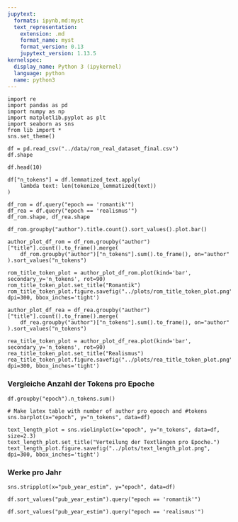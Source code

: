 ```yaml
---
jupytext:
  formats: ipynb,md:myst
  text_representation:
    extension: .md
    format_name: myst
    format_version: 0.13
    jupytext_version: 1.13.5
kernelspec:
  display_name: Python 3 (ipykernel)
  language: python
  name: python3
---
```


```{code-cell} ipython3
import re
import pandas as pd
import numpy as np
import matplotlib.pyplot as plt
import seaborn as sns
from lib import *
sns.set_theme()
```

```{code-cell} ipython3
df = pd.read_csv("../data/rom_real_dataset_final.csv")
df.shape
```

```{code-cell} ipython3
df.head(10)
```

```{code-cell} ipython3
df["n_tokens"] = df.lemmatized_text.apply(
    lambda text: len(tokenize_lemmatized(text))
)
```

```{code-cell} ipython3
df_rom = df.query("epoch == 'romantik'")
df_rea = df.query("epoch == 'realismus'")
df_rom.shape, df_rea.shape
```

```{code-cell} ipython3
df_rom.groupby("author").title.count().sort_values().plot.bar()
```

```{code-cell} ipython3
author_plot_df_rom = df_rom.groupby("author")["title"].count().to_frame().merge(
    df_rom.groupby("author")["n_tokens"].sum().to_frame(), on="author"
).sort_values("n_tokens")
```

```{code-cell} ipython3
rom_title_token_plot = author_plot_df_rom.plot(kind='bar', secondary_y='n_tokens', rot=90)
rom_title_token_plot.set_title("Romantik")
rom_title_token_plot.figure.savefig("../plots/rom_title_token_plot.png", dpi=300, bbox_inches='tight')
```

```{code-cell} ipython3
author_plot_df_rea = df_rea.groupby("author")["title"].count().to_frame().merge(
    df_rea.groupby("author")["n_tokens"].sum().to_frame(), on="author"
).sort_values("n_tokens")
```

```{code-cell} ipython3
rea_title_token_plot = author_plot_df_rea.plot(kind='bar', secondary_y='n_tokens', rot=90)
rea_title_token_plot.set_title("Realismus")
rea_title_token_plot.figure.savefig("../plots/rea_title_token_plot.png", dpi=300, bbox_inches='tight')
```

### Vergleiche Anzahl der Tokens pro Epoche

```{code-cell} ipython3
df.groupby("epoch").n_tokens.sum()
```

```{code-cell} ipython3
# Make latex table with number of author pro epooch and #tokens
sns.barplot(x="epoch", y="n_tokens", data=df)
```

```{code-cell} ipython3
text_length_plot = sns.violinplot(x="epoch", y="n_tokens", data=df, size=2.3)
text_length_plot.set_title("Verteilung der Textlängen pro Epoche.")
text_length_plot.figure.savefig("../plots/text_length_plot.png", dpi=300, bbox_inches='tight')
```

### Werke pro Jahr

```{code-cell} ipython3
sns.stripplot(x="pub_year_estim", y="epoch", data=df)
```

```{code-cell} ipython3
df.sort_values("pub_year_estim").query("epoch == 'romantik'")
```

```{code-cell} ipython3
df.sort_values("pub_year_estim").query("epoch == 'realismus'")
```

```{code-cell} ipython3

```
